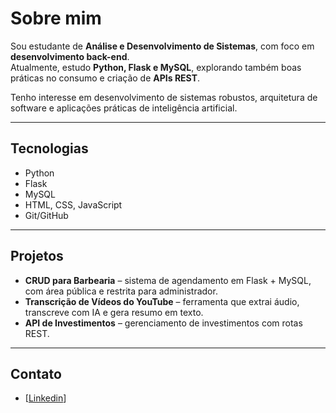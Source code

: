 # Sobre mim  

Sou estudante de **Análise e Desenvolvimento de Sistemas**, com foco em **desenvolvimento back-end**.  
Atualmente, estudo **Python, Flask e MySQL**, explorando também boas práticas no consumo e criação de **APIs REST**.  

Tenho interesse em desenvolvimento de sistemas robustos, arquitetura de software e aplicações práticas de inteligência artificial.  

---

## Tecnologias  
- Python  
- Flask  
- MySQL  
- HTML, CSS, JavaScript 
- Git/GitHub  

---

## Projetos  
- **CRUD para Barbearia** – sistema de agendamento em Flask + MySQL, com área pública e restrita para administrador.  
- **Transcrição de Vídeos do YouTube** – ferramenta que extrai áudio, transcreve com IA e gera resumo em texto.  
- **API de Investimentos** – gerenciamento de investimentos com rotas REST.  

---

## Contato  
- [[Linkedin]([www.linkedin.com/in/luan13](https://www.linkedin.com/in/luan13/))] 
<!--
**Hyakk3/Hyakk3** is a ✨ _special_ ✨ repository because its `README.md` (this file) appears on your GitHub profile.

Here are some ideas to get you started:

- 🔭 I’m currently working on ...
- 🌱 I’m currently learning ...
- 👯 I’m looking to collaborate on ...
- 🤔 I’m looking for help with ...
- 💬 Ask me about ...
- 📫 How to reach me: ...
- 😄 Pronouns: ...
- ⚡ Fun fact: ...
-->
